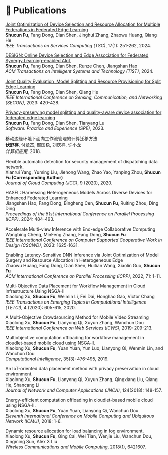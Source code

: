 # 📝 Publications 

[Joint Optimization of Device Selection and Resource Allocation for Multiple Federations in Federated Edge Learning](https://ieeexplore.ieee.org/abstract/document/10365387) <br>
<b>Shucun Fu</b>, Fang Dong, Dian Shen, Jinghui Zhang, Zhaowu Huang, Qiang He <br>
*IEEE Transactions on Services Computing (TSC)*, 17(1): 251-262, 2024. <br>

[DESIGN: Online Device Selection and Edge Association for Federated Synergy Learning-enabled AIoT](https://dl.acm.org/doi/abs/10.1145/3673237) <br> 
<b>Shucun Fu</b>, Fang Dong, Dian Shen, Runze Chen, Jiangshan Hao <br> 
 *ACM Transactions on Intelligent Systems and Technology (TIST)*, 2024. <br>

[Joint Quality Evaluation, Model Splitting and Resource Provisioning for Split Edge Learning](https://ieeexplore.ieee.org/abstract/document/10287470) <br>
<b>Shucun Fu</b>, Fang Dong, Dian Shen, Qiang He <br>
*IEEE International Conference on Sensing, Communication, and Networking (SECON)*, 2023: 420-428. <br>

[Privacy-preserving model splitting and quality-aware device association for federated edge learning](https://onlinelibrary.wiley.com/doi/abs/10.1002/spe.3252) <br> 
<b>Shucun Fu</b>, Fang Dong, Dian Shen, Tianyang Lu <br> 
 *Software: Practice and Experience (SPE)*, 2023. <br>

移动边缘环境下面向工作流管理的计算迁移方法 <br> 
<b>伏舒存</b>, 付章杰, 邢国稳, 刘庆祥, 许小龙 <br> 
 *计算机应用*, 2018. <br>

Flexible automatic detection for security management of dispatching data network. <br> 
Xianrui Yang, Yuming Liu, Jiehong Wang, Zhao Yao, Yanping Zhou, <b>Shucun Fu (Corresponding Author) </b> <br>
*Journal of Cloud Computing (JCC)*, 9 (2020), 2020. <br>

HASFL: Harnessing Heterogeneous Models Across Diverse Devices for Enhanced Federated Learning <br>
Jiangshan Hao, Fang Dong, Bingheng Cen, <b>Shucun Fu</b>, Ruiting Zhou, Ding Ding <br>
*Proceedings of the 51st International Conference on Parallel Processing (ICPP)*. 2024: 484-493. <br>

Accelerate Multi-view Inference with End-edge Collaborative Computing <br> 
Wangbing Cheng, MinFeng Zhang, Fang Dong, <b>Shucun Fu</b> <br> 
*IEEE International Conference on Computer Supported Cooperative Work in Design (CSCWD)*, 2023: 1625-1631. <br>

Enabling Latency-Sensitive DNN Inference via Joint Optimization of Model Surgery and Resource Allocation in Heterogeneous Edge <br> 
Zhaowu Huang, Fang Dong, Dian Shen, Huitian Wang, Xiaolin Guo, <b>Shucun Fu</b> <br> 
*ACM International Conference on Parallel Processing (ICPP)*, 2022, 71: 1-11. <br>

Multi-Objective Data Placement for Workflow Management in Cloud Infrastructure Using NSGA-II <br> 
Xiaolong Xu, <b>Shucun Fu</b>, Weimin Li, Fei Dai, Honghao Gao, Victor Chang <br> 
*IEEE Transactions on Emerging Topics in Computational Intelligence (TETCI)*, 4 (2020): 605-615, 2020. <br>

A Multi-Objective Crowdsourcing Method for Mobile Video Streaming <br> 
Xiaolong Xu, <b>Shucun Fu</b>, Lianyong Qi, Xuyun Zhang, Wanchun Dou <br> 
*IEEE International Conference on Web Services (ICWS)*, 2019: 209-213. <br>

Multiobjective computation offloading for workflow management in cloudlet‐based mobile cloud using NSGA‐II. <br> 
Xiaolong Xu, <b>Shucun Fu</b>, Yuan Yuan, Yun Luo, Lianyong Qi, Wenmin Lin, and Wanchun Dou <br>
*Computational Intelligence*, 35(3): 476-495, 2019. <br>  

An IoT-oriented data placement method with privacy preservation in cloud environment. <br> 
Xiaolong Xu, <b>Shucun Fu</b>, Lianyong Qi, Xuyun Zhang, Qingxiang Liu, Qiang He, Shancang Li <br>
*Journal of Network and Computer Applications (JNCA)*, 124(2018): 148-157. <br>

Energy-efficient computation offloading in cloudlet-based mobile cloud using NSGA-II. <br>
Xiaolong Xu, <b>Shucun Fu</b>, Yuan Yuan, Lianyong Qi, Wanchun Dou <br>
*Eleventh International Conference on Mobile Computing and Ubiquitous Network (ICMU)*, 2018: 1-6. <br>

Dynamic resource allocation for load balancing in fog environment. <br>
Xiaolong Xu, <b>Shucun Fu</b>, Qing Cai, Wei Tian, Wenjie Liu, Wanchun Dou, Xingming Sun, Alex X Liu <br>
*Wireless Communications and Mobile Computing*, 2018(1), 6421607. <br>
